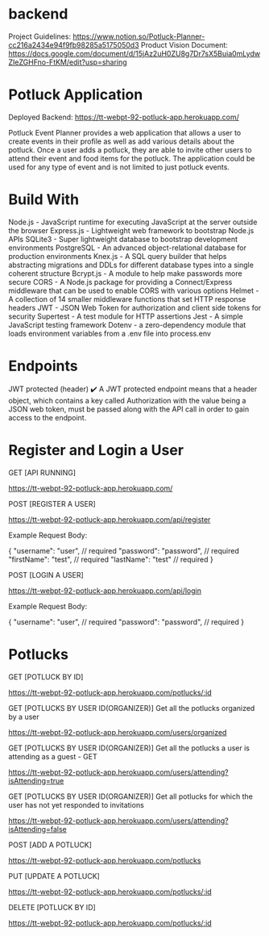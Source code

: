 # backend

Project Guidelines: https://www.notion.so/Potluck-Planner-cc216a2434e94f9fb98285a5175050d3
Product Vision Document: https://docs.google.com/document/d/15jAz2uH0ZU8g7Dr7sX5Buia0mLydwZIeZGHFno-FtKM/edit?usp=sharing


# Potluck Application

Deployed Backend: https://tt-webpt-92-potluck-app.herokuapp.com/

Potluck Event Planner provides a web application that allows a user to create events in their profile as well as add various details about the potluck. Once a user adds a potluck, they are able to invite other users to attend their event and food items for the potluck. The application could be used for any type of event and is not limited to just potluck events.

# Build With

Node.js - JavaScript runtime for executing JavaScript at the server outside the browser
Express.js - Lightweight web framework to bootstrap Node.js APIs
SQLite3 - Super lightweight database to bootstrap development environments
PostgreSQL - An advanced object-relational database for production environments
Knex.js - A SQL query builder that helps abstracting migrations and DDLs for different database types into a single coherent structure
Bcrypt.js - A module to help make passwords more secure
CORS - A Node.js package for providing a Connect/Express middleware that can be used to enable CORS with various options
Helmet - A collection of 14 smaller middleware functions that set HTTP response headers
JWT - JSON Web Token for authorization and client side tokens for security
Supertest - A test module for HTTP assertions
Jest - A simple JavaScript testing framework
Dotenv - a zero-dependency module that loads environment variables from a .env file into process.env


# Endpoints

JWT protected (header) ✔️
A JWT protected endpoint means that a header object, which contains a key called Authorization with the value being a JSON web token, must be passed along with the API call in order to gain access to the endpoint.


# Register and Login a User

GET [API RUNNING]

https://tt-webpt-92-potluck-app.herokuapp.com/

POST [REGISTER A USER]

https://tt-webpt-92-potluck-app.herokuapp.com/api/register

Example Request Body:

{
  "username": "user", // required
  "password": "password", // required
  "firstName": "test", // required
  "lastName": "test" // required
}


POST [LOGIN A USER]

https://tt-webpt-92-potluck-app.herokuapp.com/api/login

Example Request Body:

{
  "username": "user", // required
  "password": "password", // required
}


# Potlucks

GET [POTLUCK BY ID]

https://tt-webpt-92-potluck-app.herokuapp.com/potlucks/:id


GET [POTLUCKS BY USER ID(ORGANIZER)]
Get all the potlucks organized by a user

https://tt-webpt-92-potluck-app.herokuapp.com/users/organized


GET [POTLUCKS BY USER ID(ORGANIZER)]
Get all the potlucks a user is attending as a guest - GET

https://tt-webpt-92-potluck-app.herokuapp.com/users/attending?isAttending=true

GET [POTLUCKS BY USER ID(ORGANIZER)]
Get all potlucks for which the user has not yet responded to invitations

https://tt-webpt-92-potluck-app.herokuapp.com/users/attending?isAttending=false

POST [ADD A POTLUCK]

https://tt-webpt-92-potluck-app.herokuapp.com/potlucks

PUT [UPDATE A POTLUCK]

https://tt-webpt-92-potluck-app.herokuapp.com/potlucks/:id

DELETE [POTLUCK BY ID]

https://tt-webpt-92-potluck-app.herokuapp.com/potlucks/:id
